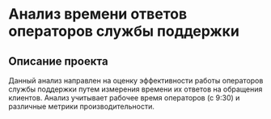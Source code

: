 # Анализ времени ответов операторов службы поддержки

## Описание проекта
Данный анализ направлен на оценку эффективности работы операторов службы поддержки путем измерения времени их ответов на обращения клиентов. Анализ учитывает рабочее время операторов (с 9:30) и различные метрики производительности.

